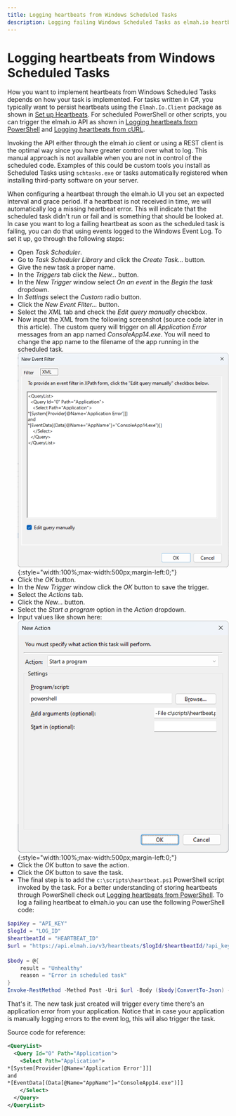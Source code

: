 ```yaml
---
title: Logging heartbeats from Windows Scheduled Tasks
description: Logging failing Windows Scheduled Tasks as elmah.io heartbeats will help you monitor as soon as a scheduled task fails.
---
```


# Logging heartbeats from Windows Scheduled Tasks

How you want to implement heartbeats from Windows Scheduled Tasks depends on how your task is implemented. For tasks written in C#, you typically want to persist heartbeats using the `Elmah.Io.Client` package as shown in [Set up Heartbeats](/setup-heartbeats/). For scheduled PowerShell or other scripts, you can trigger the elmah.io API as shown in [Logging heartbeats from PowerShell](/logging-heartbeats-from-powershell/) and [Logging heartbeats from cURL](/logging-heartbeats-from-curl/).

Invoking the API either through the elmah.io client or using a REST client is the optimal way since you have greater control over what to log. This manual approach is not available when you are not in control of the scheduled code. Examples of this could be custom tools you install as Scheduled Tasks using `schtasks.exe` or tasks automatically registered when installing third-party software on your server.

When configuring a heartbeat through the elmah.io UI you set an expected interval and grace period. If a heartbeat is not received in time, we will automatically log a missing heartbeat error. This will indicate that the scheduled task didn't run or fail and is something that should be looked at. In case you want to log a failing heartbeat as soon as the scheduled task is failing, you can do that using events logged to the Windows Event Log. To set it up, go through the following steps:

* Open *Task Scheduler*.
* Go to *Task Scheduler Library* and click the *Create Task...* button.
* Give the new task a proper name.
* In the *Triggers* tab click the *New...* button.
* In the *New Trigger* window select *On an event* in the *Begin the task* dropdown.
* In *Settings* select the *Custom* radio button.
* Click the *New Event Filter...* button.
* Select the *XML* tab and check the *Edit query manually* checkbox.
* Now input the XML from the following screenshot (source code later in this article). The custom query will trigger on all *Application Error* messages from an app named *ConsoleApp14.exe*. You will need to change the app name to the filename of the app running in the scheduled task.
![New Event Filter](images/new-event-filter.png){:style="width:100%;max-width:500px;margin-left:0;"}
* Click the *OK* button.
* In the *New Trigger* window click the *OK* button to save the trigger.
* Select the *Actions* tab.
* Click the *New...* button.
* Select the *Start a program* option in the *Action* dropdown.
* Input values like shown here:
![Start a program](images/start-a-program-powershell.png){:style="width:100%;max-width:500px;margin-left:0;"}
* Click the *OK* button to save the action.
* Click the *OK* button to save the task.
* The final step is to add the `c:\scripts\heartbeat.ps1` PowerShell script invoked by the task. For a better understanding of storing heartbeats through PowerShell check out [Logging heartbeats from PowerShell](/logging-heartbeats-from-powershell/). To log a failing heartbeat to elmah.io you can use the following PowerShell code:
```powershell
$apiKey = "API_KEY"
$logId = "LOG_ID"
$heartbeatId = "HEARTBEAT_ID"
$url = "https://api.elmah.io/v3/heartbeats/$logId/$heartbeatId/?api_key=$apiKey"

$body = @{
    result = "Unhealthy"
    reason = "Error in scheduled task"
}
Invoke-RestMethod -Method Post -Uri $url -Body ($body|ConvertTo-Json) -ContentType "application/json-patch+json"
```

That's it. The new task just created will trigger every time there's an application error from your application. Notice that in case your application is manually logging errors to the event log, this will also trigger the task.

Source code for reference:

```xml
<QueryList>
  <Query Id="0" Path="Application">
    <Select Path="Application">
*[System[Provider[@Name='Application Error']]]
and      
*[EventData[(Data[@Name="AppName"]="ConsoleApp14.exe")]]
    </Select>
  </Query>
</QueryList>
```
